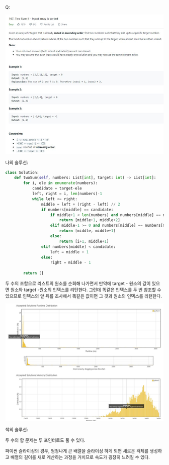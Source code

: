 Q:

![](./Figure/167(1).JPG)



나의 솔루션:

```python 
class Solution:
    def twoSum(self, numbers: List[int], target: int) -> List[int]:
        for i, ele in enumerate(numbers):
            candidate = target-ele
            left, right = i, len(numbers)-1
            while left <= right:
                middle = left + (right - left) // 2
                if numbers[middle] == candidate:
                    if middle+1 < len(numbers) and numbers[middle] == numbers[middle+1]:
                        return [middle+1, middle+2]
                    elif middle-1 >= 0 and numbers[middle] == numbers[middle-1]:
                        return [middle, middle+1]
                    else:
                        return [i+1, middle+1]
                elif numbers[middle] < candidate:
                    left = middle + 1
                else:
                    right = middle - 1
                    
        return []
```

두 수의 조합으로 리스트의 원소를 순회해 나가면서 만약에 target - 원소의 값이 있으면 원소와 target -원소의 인덱스를 리턴한다. 그런데 똑같은 인덱스를 두 번 참조할 수 있으므로 인덱스의 앞 뒤를 조사해서 똑같은 값이면 그 것과 원소의 인덱스를 리턴한다.



![](./Figure/167(2).JPG)



책의 솔루션:

두 수의 합 문제는 투 포인터로도 풀 수 있다. 

파이썬 슬라이싱의 경우, 엄청나게 큰 배열을 슬라이싱 하게 되면 새로운 객체를 생성하고 배열의 길이를 새로 계산하는 과정을 거치므로 속도가 굉장히 느려질 수 있다.